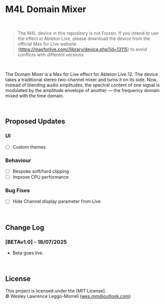 # M4L Domain Mixer

<br>

> The M4L device in this repository is not Frozen. If you intend to use the effect in Ableton Live, please download the device from the official Max for Live website (https://maxforlive.com//library/device.php?id=13115) to avoid conflicts with different versions.

<br>

The Domain Mixer is a Max for Live effect for Ableton Live 12. The device takes a traditional stereo two-channel mixer and turns it on its side. Now, instead of blending audio amplitudes, the spectral content of one signal is modulated by the amplitude envelope of another — the frequency domain mixed with the time domain.

<br>

## Proposed Updates
### UI
  - [ ] Custom themes

### Behaviour
- [ ] Bespoke soft/hard clipping
- [ ] Improve CPU performance

### Bug Fixes
- [ ] Hide Channel display parameter from Live

<br>

## Change Log

### [BETAv1.0] - 18/07/2025
- Beta goes live.

<br>

## License
This project is licensed under the [MIT License].  
© Wesley Lawrence Leggo-Morrell (wes.mm@outlook.com)
